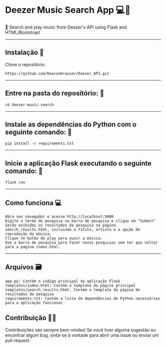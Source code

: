 # Deezer Music Search App 💻🔢

🎵 Search and play music from Deezer's API using Flask and HTML/Bootstrap!
___
## Instalação 💽

Clone o repositório:

    https://github.com/DeaconKrauser/Deezer_API.git

___
## Entre na pasta do repositório: 📂

    cd deezer-music-search
___
## Instale as dependências do Python com o seguinte comando: 📂

    pip install -r requirements.txt
___
## Inicie a aplicação Flask executando o seguinte comando: 🚀

    flask run
___
## Como funciona 💻

    Abra seu navegador e acesse http://localhost:5000
    Digite o termo de pesquisa na barra de pesquisa e clique em "Submit"
    Serão exibidos os resultados da pesquisa na página search_results.html, incluindo o título, artista e a opção de reprodução da música.
    Clique no botão de play para ouvir a música.
    Use a barra de pesquisa para fazer novas pesquisas sem ter que voltar para a página index.html.

___
## Arquivos 🗃

    app.py: Contém o código principal da aplicação Flask
    templates/index.html: Contém o template da página principal
    templates/search_results.html: Contém o template da página de resultados de pesquisa
    requirements.txt: Contém a lista de dependências do Python necessárias para a aplicação funcionar.

## Contribuição 🤝🏽
<p>Contribuições são sempre bem-vindas! Se você tiver alguma sugestão ou encontrar algum bug, sinta-se à vontade para abrir uma issue ou enviar um pull request.</p>